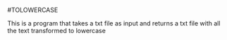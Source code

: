 #TOLOWERCASE

This is a program that takes a txt file as input and returns a txt file with all
the text transformed to lowercase
